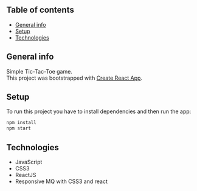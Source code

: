 ## Table of contents
* [General info](#general-info)
* [Setup](#setup)
* [Technologies](#technologies)

## General info
Simple Tic-Tac-Toe game.\
This project was bootstrapped with [Create React App](https://github.com/facebook/create-react-app).

## Setup
To run this project you have to install dependencies and then run the app:
```bash
npm install
npm start
```

## Technologies
- JavaScript
- CSS3
- ReactJS
- Responsive MQ with CSS3 and react
